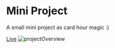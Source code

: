 # Mini Project 
A small mini project as card hour magic :)

[Live](https://tamana543.github.io/Cards-magic/)
![projectOverview](https://github.com/user-attachments/assets/3c3fffc2-bd3c-4d92-8558-e1815d71c6d4)
